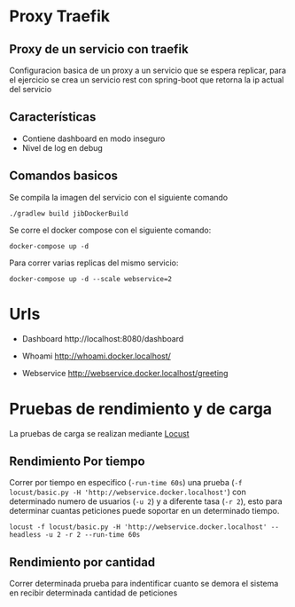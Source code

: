 # Proxy Traefik

## Proxy de un servicio con traefik

Configuracion basica de un proxy a un servicio que se espera replicar, para el ejercicio se crea un servicio rest con spring-boot que retorna la ip actual del servicio

## Características

- Contiene dashboard en modo inseguro
- Nivel de log en debug

## Comandos basicos
Se compila la imagen del servicio con el siguiente comando

````
./gradlew build jibDockerBuild  
````
 Se corre el docker compose con el siguiente comando:
 ````
docker-compose up -d
````
Para correr varias replicas del mismo servicio:
````
docker-compose up -d --scale webservice=2
````
# Urls
- Dashboard
  http://localhost:8080/dashboard
  
- Whoami
  http://whoami.docker.localhost/
  
- Webservice
  http://webservice.docker.localhost/greeting


#  Pruebas de rendimiento y de carga

La pruebas de carga se realizan mediante [Locust](https://docs.locust.io/en/stable/what-is-locust.html)

## Rendimiento Por tiempo

Correr por tiempo en especifico (`-run-time 60s`) una prueba (`-f locust/basic.py -H 'http://webservice.docker.localhost'`) con determinado numero de usuarios (`-u 2`) y a diferente tasa (`-r 2`), esto para determinar cuantas peticiones puede soportar en un determinado tiempo. 

````
locust -f locust/basic.py -H 'http://webservice.docker.localhost' --headless -u 2 -r 2 --run-time 60s
````

## Rendimiento por cantidad

Correr determinada prueba para indentificar cuanto se demora el sistema en recibir determinada cantidad de peticiones

````

````